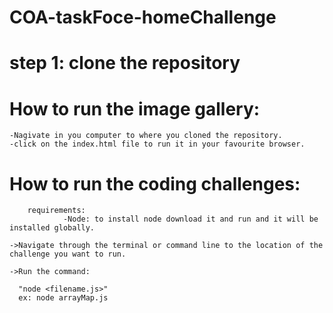 ﻿# COA-taskFoce-homeChallenge

# step 1: clone the repository

# How to run the image gallery:
    -Nagivate in you computer to where you cloned the repository.
    -click on the index.html file to run it in your favourite browser.

# How to run the coding challenges:

        requirements:
                -Node: to install node download it and run and it will be installed globally.

    ->Navigate through the terminal or command line to the location of the challenge you want to run.

    ->Run the command:

      "node <filename.js>"
      ex: node arrayMap.js     

